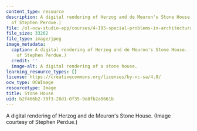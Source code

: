 ```yaml
---
content_type: resource
description: A digital rendering of Herzog and de Meuron's Stone House. (Image courtesy
  of Stephen Perdue.)
file: /ol-ocw-studio-app/courses/4-195-special-problems-in-architectural-design-spring-2005/b2f466b270f328d10f359e8fb2a0661b_4-195s05.jpg
file_size: 33262
file_type: image/jpeg
image_metadata:
  caption: A digital rendering of Herzog and de Meuron's Stone House. (Image courtesy
    of Stephen Perdue.)
  credit: ''
  image-alt: A digital rendering of a stone house.
learning_resource_types: []
license: https://creativecommons.org/licenses/by-nc-sa/4.0/
ocw_type: OCWImage
resourcetype: Image
title: Stone House
uid: b2f466b2-70f3-28d1-0f35-9e8fb2a0661b
---
```

A digital rendering of Herzog and de Meuron's Stone House. (Image courtesy of Stephen Perdue.)